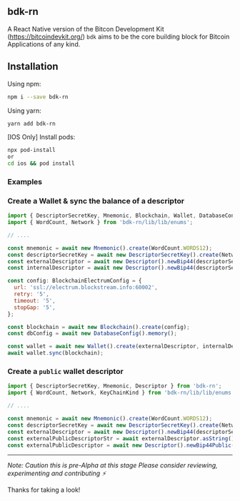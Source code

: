## bdk-rn

A React Native version of the Bitcon Development Kit (https://bitcoindevkit.org/)
`bdk` aims to be the core building block for Bitcoin Applications of any kind.

## Installation

Using npm:

```bash
npm i --save bdk-rn
```

Using yarn:

```bash
yarn add bdk-rn
```

[IOS Only] Install pods:

```bash
npx pod-install
or
cd ios && pod install
```

### Examples

### Create a Wallet & sync the balance of a descriptor

```js
import { DescriptorSecretKey, Mnemonic, Blockchain, Wallet, DatabaseConfig, Descriptor } from 'bdk-rn';
import { WordCount, Network } from 'bdk-rn/lib/lib/enums';

// ....

const mnemonic = await new Mnemonic().create(WordCount.WORDS12);
const descriptorSecretKey = await new DescriptorSecretKey().create(Network.Testnet, mnemonic);
const externalDescriptor = await new Descriptor().newBip44(descriptorSecretKey, Network.Testnet, KeyChainKind.External);
const internalDescriptor = await new Descriptor().newBip44(descriptorSecretKey, Network.Testnet, KeyChainKind.Internal);

const config: BlockchainElectrumConfig = {
  url: 'ssl://electrum.blockstream.info:60002',
  retry: '5',
  timeout: '5',
  stopGap: '5',
};

const blockchain = await new Blockchain().create(config);
const dbConfig = await new DatabaseConfig().memory();

const wallet = await new Wallet().create(externalDescriptor, internalDescriptor, Network.Testnet, dbConfig);
await wallet.sync(blockchain);
```

### Create a `public` wallet descriptor

```js
import { DescriptorSecretKey, Mnemonic, Descriptor } from 'bdk-rn';
import { WordCount, Network, KeyChainKind } from 'bdk-rn/lib/lib/enums';

// ....

const mnemonic = await new Mnemonic().create(WordCount.WORDS12);
const descriptorSecretKey = await new DescriptorSecretKey().create(Network.Testnet, mnemonic);
const externalDescriptor = await new Descriptor().newBip44(descriptorSecretKey, Network.Testnet, KeyChainKind.External);
const externalPublicDescriptorStr = await externalDescriptor.asString();
const externalPublicDescriptor = await new Descriptor().newBip44Public(externalPublicDescriptorStr, Network.Testnet);
```

---

_Note: Caution this is pre-Alpha at this stage
Please consider reviewing, experimenting and contributing ⚡️_

Thanks for taking a look!
